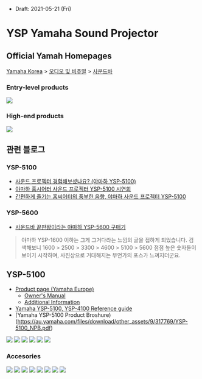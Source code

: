 * Draft: 2021-05-21 (Fri)

# YSP Yamaha Sound Projector

## Official Yamah Homepages
[Yamaha Korea](https://kr.yamaha.com/index.html) > [오디오 및 비주얼](https://kr.yamaha.com/ko/products/audio_visual/index.html) > [사운드바](https://kr.yamaha.com/ko/products/audio_visual/sound_bar/index.html)

### Entry-level products
<img src='images/yamaha_korea-sound_bar-products-1.png'>

### High-end products
<img src='images/yamaha_korea-sound_bar-products-1.png'>

## 관련 블로그
### YSP-5100
* [사운드 프로젝터 경험해보셨나요? (야마하 YSP-5100)](https://brucemoon.net/m/1198141684)
* [야마하 홈시어터 사운드 프로젝터  YSP-5100 시연회](https://m.blog.naver.com/PostView.nhn?blogId=mydecotree&logNo=100115694477&proxyReferer=https:%2F%2Fm.search.naver.com%2Fsearch.naver%3Fsm%3Dmtp_sly.hst%26where%3Dm%26query%3Dysp-5100%26acr%3D1)
* [간편하게 즐기는 홈씨어터의 풍부한 음향, 야마하 사운드 프로젝터 YSP-5100](https://lazion.com/m/2512059)
### YSP-5600
* [사운드바 끝판왕이라는 야마하 YSP-5600 구매기](https://m.blog.naver.com/jsj083011/221177691346)
> 야마하 YSP-1600 이하는 그게 그거다라는 느낌의 글을 접하게 되었습니다. 검색해보니 1600 > 2500 > 3300 > 4600 > 5100 > 5600 점점 높은 숫자들이 보이기 시작하며, 사진상으로 거대해지는 무언가의 포스가 느껴지더군요.

## YSP-5100
* [Product page (Yamaha Europe)](https://europe.yamaha.com/en/products/audio_visual/sound_bar/ysp-5100/downloads.html)
  * [Owner's Manual](https://europe.yamaha.com/files/download/other_assets/5/314405/YSP-5100_4100_om_en2-1.pdf)
  * [Additional Information](https://europe.yamaha.com/files/download/other_assets/1/321381/YSP4100_5100_Additional_Information.pdf)
* [Yamaha YSP-5100, YSP-4100 Reference guide](https://manualzz.com/doc/50950913/yamaha-ysp-5100-quick-reference-guide)
* [Yamaha YSP-5100 Product Broshure)(https://au.yamaha.com/files/download/other_assets/9/317769/YSP-5100_NPB.pdf)



<img src='images/ysp-5100-1.png'>

<img src='images/ysp-5100-2.png'>

<img src='images/ysp-5100--3.png'>

<img src='images/ysp-5100-4.png'>

<img src='images/ysp-5100-5.png'>

<img src='images/ysp-5100-6.png'>

### Accesories
<img src='images/ysp-5100-accessories-1.png'>

<img src='images/ysp-5100-accessories-2.png'>

<img src='images/ysp-5100-accessories-3.png'>

<img src='images/ysp-5100-accessories-4.png'>

<img src='images/ysp-5100-accessories-5.png'>

<img src='images/ysp-5100-accessories-6.png'>

<img src='images/ysp-5100-accessories-7.png'>

<img src='images/ysp-5100-accessories-8.png'>

